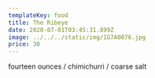```yaml
---
templateKey: food
title: The Ribeye
date: 2020-07-01T03:45:31.899Z
image: ../../../static/img/1G7A0076.jpg
price: 30
---
```

fourteen ounces / chimichurri / coarse salt
